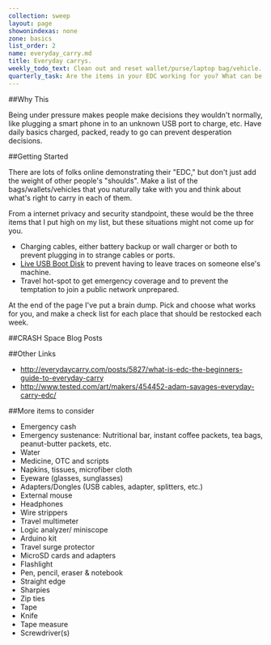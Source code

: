 ```yaml
---
collection: sweep
layout: page
showonindexas: none
zone: basics
list_order: 2
name: everyday_carry.md
title: Everyday carrys.
weekly_todo_text: Clean out and reset wallet/purse/laptop bag/vehicle.
quarterly_task: Are the items in your EDC working for you? What can be reoved or what needs to be added?
---
```

##Why This

Being under pressure makes people make decisions they wouldn't normally, like plugging a smart phone in to an unknown USB port to charge, etc. Have daily basics charged, packed, ready to go can prevent desperation decisions.

##Getting Started

There are lots of folks online demonstrating their "EDC," but don't just add the weight of other people's "shoulds".  Make a list of the bags/wallets/vehicles that you naturally take with you and think about what's right to carry in each of them.

From a internet privacy and security standpoint, these would be the three items that I put high on my list, but these situations might not come up for you.

* Charging cables, either battery backup or wall charger or both to prevent plugging in to strange cables or ports.
* [Live USB Boot Disk](https://en.wikipedia.org/wiki/Live_USB) to prevent having to leave traces on someone else's machine.
* Travel hot-spot to get emergency coverage and to prevent the temptation to join a public network unprepared.  

At the end of the page I've put a brain dump. Pick and choose what works for you, and make a check list for each place that should be restocked each week.  

##CRASH Space Blog Posts

##Other Links
* http://everydaycarry.com/posts/5827/what-is-edc-the-beginners-guide-to-everyday-carry
* http://www.tested.com/art/makers/454452-adam-savages-everyday-carry-edc/

##More items to consider  

* Emergency cash
* Emergency sustenance: Nutritional bar, instant coffee packets, tea bags, peanut-butter packets, etc.
* Water
* Medicine, OTC and scripts
* Napkins, tissues, microfiber cloth
* Eyeware (glasses, sunglasses)
* Adapters/Dongles (USB cables, adapter, splitters, etc.)
* External mouse
* Headphones
* Wire strippers
* Travel multimeter
* Logic analyzer/ miniscope
* Arduino kit
* Travel surge protector
* MicroSD cards and adapters
* Flashlight
* Pen, pencil, eraser & notebook
* Straight edge
* Sharpies
* Zip ties
* Tape
* Knife
* Tape measure
* Screwdriver(s)
